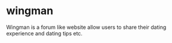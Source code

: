 # wingman
Wingman is a forum like website allow users to share their dating experience and dating tips etc.
